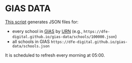 # GIAS DATA

[This script](build.rb) generates JSON files for:

* every school in [GIAS](https://get-information-schools.service.gov.uk/) by [URN](https://en.wikipedia.org/wiki/Unique_Reference_Number) (e.g., `https://dfe-digital.github.io/gias-data/schools/100000.json`)
* all schools in GIAS `https://dfe-digital.github.io/gias-data/schools.json`

It is scheduled to refresh every morning at 05:00.
